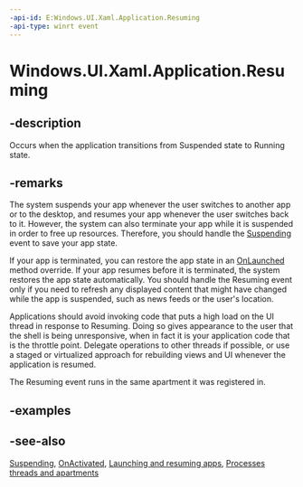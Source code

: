 ```yaml
---
-api-id: E:Windows.UI.Xaml.Application.Resuming
-api-type: winrt event
---
```


<!-- Event syntax
public event Windows.Foundation.EventHandler Resuming<object>
-->

# Windows.UI.Xaml.Application.Resuming

## -description
Occurs when the application transitions from Suspended state to Running state.

## -remarks
The system suspends your app whenever the user switches to another app or to the desktop, and resumes your app whenever the user switches back to it. However, the system can also terminate your app while it is suspended in order to free up resources. Therefore, you should handle the [Suspending](application_suspending.md) event to save your app state.

If your app is terminated, you can restore the app state in an [OnLaunched](application_onlaunched_859642554.md) method override. If your app resumes before it is terminated, the system restores the app state automatically. You should handle the Resuming event only if you need to refresh any displayed content that might have changed while the app is suspended, such as news feeds or the user's location.

Applications should avoid invoking code that puts a high load on the UI thread in response to Resuming. Doing so gives appearance to the user that the shell is being unresponsive, when in fact it is your application code that is the throttle point. Delegate operations to other threads if possible, or use a staged or virtualized approach for rebuilding views and UI whenever the application is resumed.

The Resuming event runs in the same apartment it was registered in.

## -examples

## -see-also
[Suspending](application_suspending.md), [OnActivated](application_onactivated_603737819.md), [Launching and resuming apps](https://docs.microsoft.com/windows/uwp/launch-resume/), [Processes threads and apartments](https://docs.microsoft.com/en-us/windows/win32/com/processes--threads--and-apartments)
